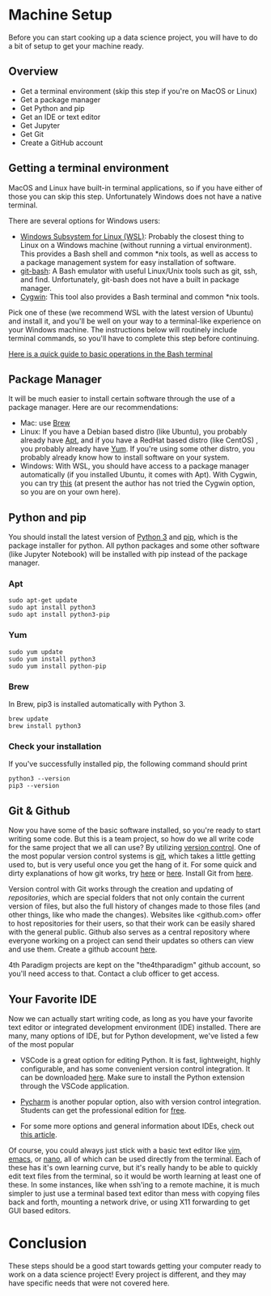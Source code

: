 # Machine Setup
Before you can start cooking up a data science project, you will have to do a bit of setup to get your machine ready. 

## Overview
* Get a terminal environment (skip this step if you're on MacOS or Linux)
* Get a package manager
* Get Python and pip
* Get an IDE or text editor
* Get Jupyter
* Get Git
* Create a GitHub account

## Getting a terminal environment
MacOS and Linux have built-in terminal applications, so if you have either of those you can skip this step. Unfortunately Windows does not have a native terminal.

There are several options for Windows users:
* [Windows Subsystem for Linux (WSL)](https://docs.microsoft.com/en-us/windows/wsl/install-win10): Probably the closest thing to Linux on a Windows machine (without running a virtual environment). This provides a Bash shell and common \*nix tools, as well as access to a package management system for easy installation of software.
* [git-bash](https://gitforwindows.org/): A Bash emulator with useful Linux/Unix tools such as git, ssh, and find. Unfortunately, git-bash does not have a built in package manager.
* [Cygwin](https://www.cygwin.com/): This tool also provides a Bash terminal and common \*nix tools. 

Pick one of these (we recommend WSL with the latest version of Ubuntu) and install it, and you'll be well on your way to a terminal-like experience on your Windows machine.
The instructions below will routinely include terminal commands, so you'll have to complete this step before continuing. 

[Here is a quick guide to basic operations in the Bash terminal](https://medium.com/@grace.m.nolan/terminal-for-beginners-e492ba10902a)

## Package Manager
It will be much easier to install certain software through the use of a package manager.
Here are our recommendations:

* Mac: use [Brew](https://brew.sh/)
* Linux: If you have a Debian based distro (like Ubuntu), you probably already have [Apt](https://manpages.debian.org/stretch/apt/apt.8.en.html), and if you have a RedHat based distro (like CentOS) , you probably already have [Yum](http://yum.baseurl.org/). If you're using some other distro, you probably already know how to install software on your system.
* Windows: With WSL, you should have access to a package manager automatically (if you installed Ubuntu, it comes with Apt). With Cygwin, you can try [this](https://github.com/transcode-open/apt-cyg) (at present the author has not tried the Cygwin option, so you are on your own here).

## Python and pip
You should install the latest version of [Python 3](https://www.python.org/downloads/) and [pip](https://pypi.org/project/pip/), which is the package installer for python. 
All python packages and some other software (like Jupyter Notebook) will be installed with pip instead of the package manager.

### Apt
```
sudo apt-get update
sudo apt install python3
sudo apt install python3-pip
```

### Yum
```
sudo yum update
sudo yum install python3
sudo yum install python-pip
```

### Brew
In Brew, pip3 is installed automatically with Python 3.
```
brew update
brew install python3
```

### Check your installation
If you've successfully installed pip, the following command should print 
```
python3 --version
pip3 --version
```

## Git & Github
Now you have some of the basic software installed, so you're ready to start writing some code.
But this is a team project, so how do we all write code for the same project that we all can use?
By utilizing [version control](https://en.wikipedia.org/wiki/Version_control). 
One of the most popular version control systems is [git](https://git-scm.com), which takes a little getting used to, but is very useful once you get the hang of it.
For some quick and dirty explanations of how git works, try [here](https://marklodato.github.io/visual-git-guide/index-en.html) or [here](https://agripongit.vincenttunru.com/).
Install Git from [here](https://git-scm.com/downloads).

Version control with Git works through the creation and updating of *repositories*, which are special folders that not only contain the current version of files, but also the full history of changes made to those files (and other things, like who made the changes).
Websites like <github.com> offer to host repositories for their users, so that their work can be easily shared with the general public.
Github also serves as a central repository where everyone working on a project can send their updates so others can view and use them.
Create a github account [here](https://github.com/join).

4th Paradigm projects are kept on the "the4thparadigm" github account, so you'll need access to that.
Contact a club officer to get access.

## Your Favorite IDE
Now we can actually start writing code, as long as you have your favorite text editor or integrated development environment (IDE) installed. 
There are many, many options of IDE, but for Python development, we've listed a few of the most popular 

* VSCode is a great option for editing Python. It is fast, lightweight, highly configurable, and has some convenient version control integration. It can be downloaded [here](https://code.visualstudio.com/). Make sure to install the Python extension through the VSCode application.

* [Pycharm](https://www.jetbrains.com/pycharm/) is another popular option, also with version control integration. Students can get the professional edition for [free](https://www.jetbrains.com/student/).

* For some more options and general information about IDEs, check out [this article](https://realpython.com/python-ides-code-editors-guide/#visual-studio-code).

Of course, you could always just stick with a basic text editor like [vim](https://www.vim.org/), [emacs](https://www.gnu.org/software/emacs/), or [nano](https://www.nano-editor.org/), all of which can be used directly from the terminal.
Each of these has it's own learning curve, but it's really handy to be able to quickly edit text files from the terminal, so it would be worth learning at least one of these.
In some instances, like when ssh'ing to a remote machine, it is much simpler to just use a terminal based text editor than mess with copying files back and forth, mounting a network drive, or using X11 forwarding to get GUI based editors.

# Conclusion
These steps should be a good start towards getting your computer ready to work on a data science project!
Every project is different, and they may have specific needs that were not covered here.
